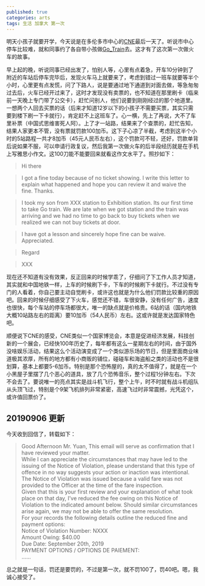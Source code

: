```yaml
---
published: true
categories: arts
tags: 生活 加拿大 第一次
---
```


明天小孩子就要开学，今天说是在多伦多市中心的[CNE](https://theex.com/)最后一天了。听说市中心停车比较难，就和同事约了各自带小孩做[Go_Train](https://www.gotransit.com/en/)去。这才有了这次第一次做火车的故事。

早上起的晚，听说同事已经出发了，怕别人等，心里有点着急，开车10分钟到了附近的车站后停车完毕后，发现火车马上就要来了，考虑到错过一班车就要等半个小时，心里更有点发慌，问了下路人，说是要通过地下通道到对面去做，等急匆匆过去后，火车已经开过来了，这时才发现没有卖票的，也不知道在那里刷卡（临来前一天晚上专门带了公交卡），赶忙问别人，他们说要到刚刚经过的那个地道里。一想两个人回去买票的话（后来才知道12岁以下的小孩子不需要买票，其实只需要到楼下刷一下卡就行），肯定赶不上这班车了。心一横，先上了再说，大不了车里补票（中国式思维害死人阿）。上了才一站路，结果来了个查票的，赶忙告知，结果人家更本不管，没有票就罚款100加币。这下子心凉了半截，考虑到这半个小时的5站路程一共才8加币（45元人民币左右），这个罚款可不轻，还好，罚款单背后说如果不服，可以申请行政复议，然后我第一次做火车的后半段经历就是在手机上写雅思小作文。这100刀能不能要回来就看这作文水平了。照抄如下：

>Hi there

>I got a fine today because of no ticket showing. I write this letter to explain what happened and hope you can review it and waive the fine. Thanks.

>I took my son from XXX station to Exhibition station. Its our first time to take Go train. We are late when we got station and the train was arriving and we had no time to go back to buy tickets when we realized we can not buy tickets at door. 

>I have got a lesson and sincerely hope fine can be waive. Appreciated.

>Regard  

>XXX

现在还不知道有没有效果，反正回来的时候学乖了，仔细问了下工作人员才知道，其实就和中国地铁一样，上车的时候刷下卡，下车的时候刷下卡就行。不过没有专门的人看着，你自己要主动自觉刷卡，或许这也就是为什么他们罚款比较重的原因吧。回来的时候仔细感受了下火车，感觉还不错，车很安静，没有任何广告，速度也很快，每个车站的停车场都很大，唯一的缺点就是价格贵。6站的话（国内地铁大概10站路左右的距离）要10加币（54人民币）左右。这或许就是发达国家特色吧。

顺便说下CNE的感受，CNE类似一个国家博览会，本意是促进经济发展，科技创新的一个展会，已经快100年历史了，每年都有这么一星期左右的时间，由于国外没啥娱乐活动，结果这么个活动演变成了一个类似游乐场的节日，但是里面商业味道极其浓厚，所有的地方都有小商贩的铺位，碰碰车和海盗船之类的活动也不是很划算，基本上都要5-6加币。特别是那个恐怖屋的，真的太不值得了，就是在一个小黑屋子里摆了几个恶心的道具，放了几个恐怖音乐，整个过程1分钟左右。下次不会去了。要说唯一的亮点其实是战斗机飞行，整个上午，时不时就有战斗机组队从头顶飞过，特别是个9架飞机排列非常紧密，高速飞过时非常震撼，光凭这个，或许值回票价了。

## 20190906 更新
今天收到回信了，转载如下：
>Good Afternoon Mr. Yuan,
This email will serve as confirmation that I have reviewed your matter.  
While I can appreciate the circumstances that may have led to the issuing of the Notice of Violation, please understand that this type of offence in no way suggests your action or inaction was intentional. The Notice of Violation was issued because a valid fare was not provided to the Officer at the time of the fare inspection.   
Given that this is your first review and your explanation of what took place on that day, I’ve reduced the fee owing on this Notice of Violation to the indicated amount below.  Should similar circumstances arise again, we may not be able to offer the same resolution.  
For your records the following details outline the reduced fine and payment options:  
Notice of Violation Number: NXXX  
Amount Owing: $40.00     
Due Date: September 20th, 2019  
PAYMENT OPTIONS / OPTIONS DE PAIEMENT:  
......

总之就是一句话，罚还是要罚的，不过是第一次，就不罚100了，罚40吧。嗯，我诚心接受了。
